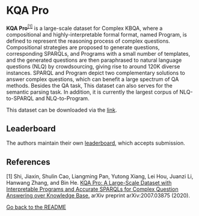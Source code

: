 # KQA Pro

**KQA Pro**<sup>[[1]](#myfootnote1)</sup> is a large-scale dataset for Complex KBQA, where a compositional and highly-interpretable formal format, named Program, is defined to represent the reasoning process of complex questions. 
Compositional strategies are proposed to generate questions, corresponding SPARQLs, and Programs with a small number of templates, and the generated questions are then paraphrased to natural language questions (NLQ) 
by crowdsourcing, giving rise to around 120K diverse instances. SPARQL and Program depict two complementary solutions to answer complex questions, which can benefit a large spectrum of QA methods. Besides the QA task, 
This dataset can also serves for the semantic parsing task. In addition, it is currently the largest corpus of NLQ-to-SPARQL and NLQ-to-Program.

This dataset can be downloaded via the [link](http://thukeg.gitee.io/kqa-pro/).

## Leaderboard


The authors maintain their own [leaderboard](http://thukeg.gitee.io/kqa-pro/leaderboard.html), which accepts submission.

## References
<a name="myfootnote1">[1]</a> Shi, Jiaxin, Shulin Cao, Liangming Pan, Yutong Xiang, Lei Hou, Juanzi Li, Hanwang Zhang, and Bin He. [KQA Pro: A Large-Scale Dataset with Interpretable Programs and Accurate SPARQLs for Complex Question Answering over Knowledge Base.](https://arxiv.org/pdf/2007.03875.pdf) arXiv preprint arXiv:2007.03875 (2020).


[Go back to the README](../README.md)
